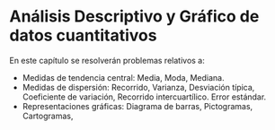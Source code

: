 # Análisis Descriptivo y Gráfico de datos cuantitativos

En este capítulo se resolverán problemas relativos a:

- Medidas de tendencia central: Media, Moda, Mediana.
- Medidas de dispersión: Recorrido, Varianza, Desviación típica, Coeficiente de variación, Recorrido intercuartílico. Error estándar.
- Representaciones gráficas: Diagrama de barras, Pictogramas, Cartogramas, 
